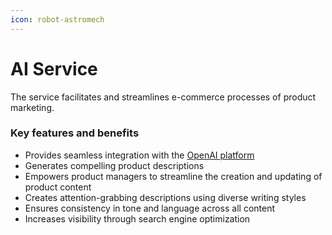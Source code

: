 ```yaml
---
icon: robot-astromech
---
```


# AI Service

The service facilitates and streamlines e-commerce processes of product marketing.

### Key features and benefits

* Provides seamless integration with the [OpenAI platform](https://platform.openai.com/)
* Generates compelling product descriptions
* Empowers product managers to streamline the creation and updating of product content
* Creates attention-grabbing descriptions using diverse writing styles
* Ensures consistency in tone and language across all content
* Increases visibility through search engine optimization
